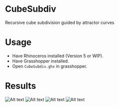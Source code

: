 # CubeSubdiv
Recursive cube subdivision guided by attractor curves

# Usage
- Have Rhinoceros installed (Version 5 or WIP).
- Have Grasshopper installed.
- Open `CubeSubdiv.ghx` in grasshopper.

# Results
![Alt text](/img/e1.jpg?raw=true "1")
![Alt text](/img/e2.jpg?raw=true "2")
![Alt text](/img/e3.jpg?raw=true "3")
![Alt text](/img/e4.jpg?raw=true "4")